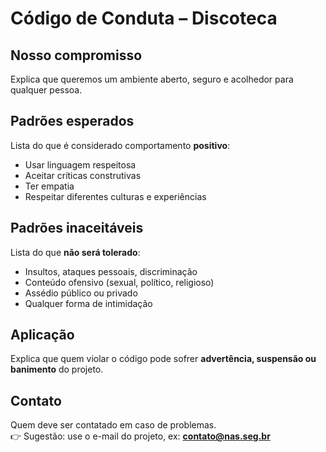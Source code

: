 # Código de Conduta – Discoteca

## Nosso compromisso
Explica que queremos um ambiente aberto, seguro e acolhedor para qualquer pessoa.

## Padrões esperados
Lista do que é considerado comportamento **positivo**:
- Usar linguagem respeitosa
- Aceitar críticas construtivas
- Ter empatia
- Respeitar diferentes culturas e experiências

## Padrões inaceitáveis
Lista do que **não será tolerado**:
- Insultos, ataques pessoais, discriminação
- Conteúdo ofensivo (sexual, político, religioso)
- Assédio público ou privado
- Qualquer forma de intimidação

## Aplicação
Explica que quem violar o código pode sofrer **advertência, suspensão ou banimento** do projeto.

## Contato
Quem deve ser contatado em caso de problemas.  
👉 Sugestão: use o e-mail do projeto, ex: **contato@nas.seg.br**
